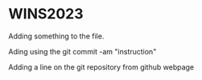 # WINS2023

Adding something to the file.

Ading using the git commit -am "instruction"

Adding a line on the git repository from github webpage
